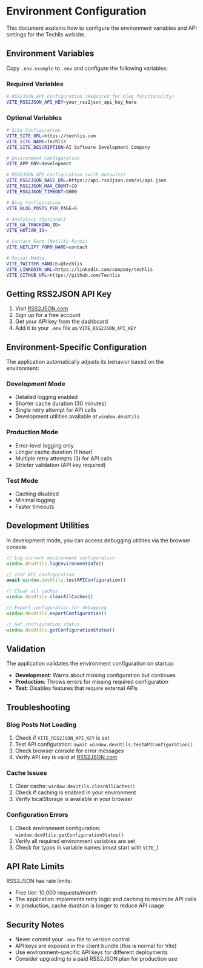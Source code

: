 # Environment Configuration

This document explains how to configure the environment variables and API settings for the Techlis website.

## Environment Variables

Copy `.env.example` to `.env` and configure the following variables:

### Required Variables

```bash
# RSS2JSON API Configuration (Required for blog functionality)
VITE_RSS2JSON_API_KEY=your_rss2json_api_key_here
```

### Optional Variables

```bash
# Site Configuration
VITE_SITE_URL=https://techlis.com
VITE_SITE_NAME=Techlis
VITE_SITE_DESCRIPTION=AI Software Development Company

# Environment Configuration
VITE_APP_ENV=development

# RSS2JSON API Configuration (with defaults)
VITE_RSS2JSON_BASE_URL=https://api.rss2json.com/v1/api.json
VITE_RSS2JSON_MAX_COUNT=10
VITE_RSS2JSON_TIMEOUT=5000

# Blog Configuration
VITE_BLOG_POSTS_PER_PAGE=6

# Analytics (Optional)
VITE_GA_TRACKING_ID=
VITE_HOTJAR_ID=

# Contact Form (Netlify Forms)
VITE_NETLIFY_FORM_NAME=contact

# Social Media
VITE_TWITTER_HANDLE=@techlis
VITE_LINKEDIN_URL=https://linkedin.com/company/techlis
VITE_GITHUB_URL=https://github.com/Techlis
```

## Getting RSS2JSON API Key

1. Visit [RSS2JSON.com](https://rss2json.com/)
2. Sign up for a free account
3. Get your API key from the dashboard
4. Add it to your `.env` file as `VITE_RSS2JSON_API_KEY`

## Environment-Specific Configuration

The application automatically adjusts its behavior based on the environment:

### Development Mode

- Detailed logging enabled
- Shorter cache duration (30 minutes)
- Single retry attempt for API calls
- Development utilities available at `window.devUtils`

### Production Mode

- Error-level logging only
- Longer cache duration (1 hour)
- Multiple retry attempts (3) for API calls
- Stricter validation (API key required)

### Test Mode

- Caching disabled
- Minimal logging
- Faster timeouts

## Development Utilities

In development mode, you can access debugging utilities via the browser console:

```javascript
// Log current environment configuration
window.devUtils.logEnvironmentInfo()

// Test API configuration
await window.devUtils.testAPIConfiguration()

// Clear all caches
window.devUtils.clearAllCaches()

// Export configuration for debugging
window.devUtils.exportConfiguration()

// Get configuration status
window.devUtils.getConfigurationStatus()
```

## Validation

The application validates the environment configuration on startup:

- **Development**: Warns about missing configuration but continues
- **Production**: Throws errors for missing required configuration
- **Test**: Disables features that require external APIs

## Troubleshooting

### Blog Posts Not Loading

1. Check if `VITE_RSS2JSON_API_KEY` is set
2. Test API configuration: `await window.devUtils.testAPIConfiguration()`
3. Check browser console for error messages
4. Verify API key is valid at [RSS2JSON.com](https://rss2json.com/)

### Cache Issues

1. Clear cache: `window.devUtils.clearAllCaches()`
2. Check if caching is enabled in your environment
3. Verify localStorage is available in your browser

### Configuration Errors

1. Check environment configuration: `window.devUtils.getConfigurationStatus()`
2. Verify all required environment variables are set
3. Check for typos in variable names (must start with `VITE_`)

## API Rate Limits

RSS2JSON has rate limits:

- Free tier: 10,000 requests/month
- The application implements retry logic and caching to minimize API calls
- In production, cache duration is longer to reduce API usage

## Security Notes

- Never commit your `.env` file to version control
- API keys are exposed in the client bundle (this is normal for Vite)
- Use environment-specific API keys for different deployments
- Consider upgrading to a paid RSS2JSON plan for production use
